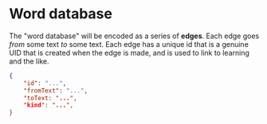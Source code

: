 # Word database

The "word database" will be encoded as a series of **edges**. Each edge goes
*from* some text *to* some text. Each edge has a unique id that is a genuine UID
that is created when the edge is made, and is used to link to learning and the
like.

```json
{
    "id": "...",
    "fromText": "...",
    "toText: "...",
    "kind": "...",
}
```
